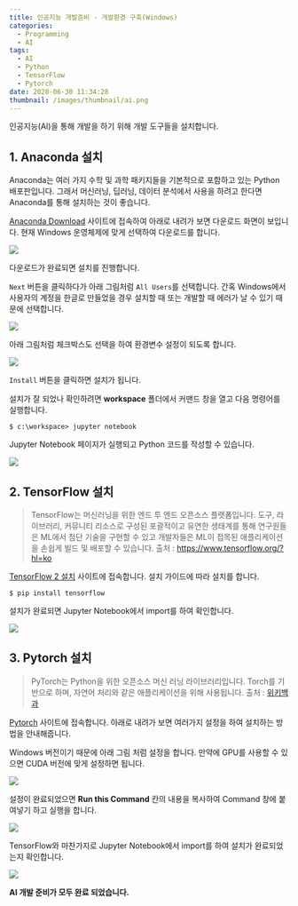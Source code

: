 ```yaml
---
title: 인공지능 개발준비 - 개발환경 구축(Windows)
categories:
  - Programming
  - AI
tags:
  - AI
  - Python
  - TensorFlow
  - Pytorch
date: 2020-06-30 11:34:28
thumbnail: /images/thumbnail/ai.png
---
```


인공지능(AI)을 통해 개발을 하기 위해 개발 도구들을 설치합니다.

## 1. Anaconda 설치

Anaconda는 여러 가지 수학 및 과학 패키지들을 기본적으로 포함하고 있는 Python 배포판입니다. 그래서 머신러닝, 딥러닝, 데이터 분석에서 사용을 하려고 한다면 Anaconda를 통해 설치하는 것이 좋습니다.

[Anaconda Download](https://www.anaconda.com/products/individual) 사이트에 접속하여 아래로 내려가 보면 다운로드 화면이 보입니다. 현재 Windows 운영체제에 맞게 선택하여 다운로드를 합니다.

![](/images/ai/1.PNG)

다운로드가 완료되면 설치를 진행합니다.

`Next` 버튼을 클릭하다가 아래 그림처럼 `All Users`를 선택합니다.
간혹 Windows에서 사용자의 계정을 한글로 만들었을 경우 설치할 때 또는 개발할 때 에러가 날 수 있기 때문에 선택합니다.

![](/images/ai/2.png)

아래 그림처럼 체크박스도 선택을 하여 환경변수 설정이 되도록 합니다.

![](/images/ai/3.png)

`Install` 버튼을 클릭하면 설치가 됩니다.

설치가 잘 되었나 확인하려면 **workspace** 폴더에서 커맨드 창을 열고 다음 명령어를 실행합니다.

```shell
$ c:\workspace> jupyter notebook
```

Jupyter Notebook 페이지가 실행되고 Python 코드를 작성할 수 있습니다.

![](/images/ai/4.png)

## 2. TensorFlow 설치

> TensorFlow는 머신러닝을 위한 엔드 투 엔드 오픈소스 플랫폼입니다. 도구, 라이브러리, 커뮤니티 리소스로 구성된 포괄적이고 유연한 생태계를 통해 연구원들은 ML에서 첨단 기술을 구현할 수 있고 개발자들은 ML이 접목된 애플리케이션을 손쉽게 빌드 및 배포할 수 있습니다.
> 출처 : https://www.tensorflow.org/?hl=ko

[TensorFlow 2 설치](https://www.tensorflow.org/install) 사이트에 접속합니다.
설치 가이드에 따라 설치를 합니다.

```shell
$ pip install tensorflow
```

설치가 완료되면 Jupyter Notebook에서 import를 하여 확인합니다.

![](/images/ai/5.png)

## 3. Pytorch 설치

> PyTorch는 Python을 위한 오픈소스 머신 러닝 라이브러리입니다. Torch를 기반으로 하며, 자연어 처리와 같은 애플리케이션을 위해 사용됩니다.
> 출처 : [위키백과](https://ko.wikipedia.org/wiki/PyTorch)

[Pytorch](https://pytorch.org/) 사이트에 접속합니다. 아래로 내려가 보면 여러가지 설정을 하여 설치하는 방법을 안내해줍니다.

Windows 버전이기 때문에 아래 그림 처럼 설정을 합니다.
만약에 GPU를 사용할 수 있으면 CUDA 버전에 맞게 설정하면 됩니다.

![](/images/ai/6.png)

설정이 완료되었으면 **Run this Command** 칸의 내용을 복사하여 Command 창에 붙여넣기 하고 실행을 합니다.

![](/images/ai/7.png)

TensorFlow와 마찬가지로 Jupyter Notebook에서 import를 하여 설치가 완료되었는지 확인합니다.

![](/images/ai/8.png)

**AI 개발 준비가 모두 완료 되었습니다.**
